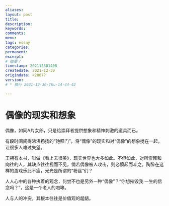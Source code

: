 ```yaml
---
aliases:
layout: post
title:
description:
keywords:
comments:
menu:
tags: essay 
categories:
permanent: 
excerpt:
# 摘要？
timestamp: 202112301408
createdate: 2021-12-30
origindate: <2007?
version: 
# * 换行 2021-12-30-Thu-14-44-42

---
```


# 偶像的现实和想象

偶像，如同A片女郎，只是给崇拜者提供想象和精神刺激的道具而已。

有段时间闹得沸沸扬扬的“艳照门”，将“偶像”的现实和对“偶像”的想象搅在一起，让很多人难过失望。

王朔有本书，叫做《看上去很美》，现实世界也大多如此。不但如此，对所崇拜和向往的人，其缺点往往视而不见，倘若偶像被人攻击，则必愤起而斗之。陶醉在这样的游戏乐此不疲，光光是所谓的“粉丝”们？

人人心中的各种执着的观念，何尝不也是另外一种“偶像”？“你想摧毁我 一生的信念吗？”，这是一个老人的咆哮。

人与人的冲突，其根本往往是价值观的龃龉。
